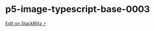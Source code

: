 # p5-image-typescript-base-0003

[Edit on StackBlitz ⚡️](https://stackblitz.com/edit/p5-image-typescript-base-0003)